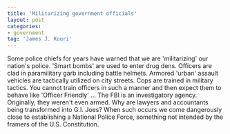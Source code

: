 ```yaml
---
title: 'Militarizing government officials'
layout: post
categories:
- government
tag: 'James J. Kouri'
---
```


Some police chiefs for years have warned that we are 'militarizing' our nation's police. 'Smart bombs' are used to enter drug dens. Officers are clad in paramilitary garb including battle helmets. Armored 'urban' assault vehicles are tactically utilized on city streets. Cops are trained in military tactics. You cannot train officers in such a manner and then expect them to behave like 'Officer Friendly' ... The FBI is an investigatory agency. Originally, they weren't even armed. Why are lawyers and accountants being transformed into G.I. Joes? When such occurs we come dangerously close to establishing a National Police Force, something not intended by the framers of the U.S. Constitution.